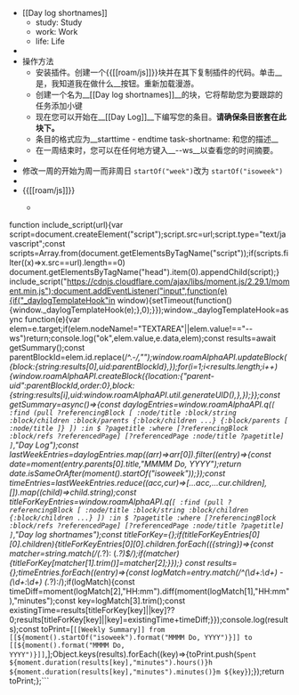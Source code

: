 - [[Day log shortnames]]
    - study: Study
    - work: Work
    - life: Life
- 
- 操作方法
    - 安装插件。创建一个{{[[roam/js]]}}块并在其下复制插件的代码。单击__是，我知道我在做什么__按钮。重新加载漫游。
    - 创建一个名为__[[Day log shortnames]]__的块，它将帮助您为要跟踪的任务添加小键
    - 现在您可以开始在__[[Day Log]]__下编写您的条目。__请确保条目嵌套在此块下。__
    - 条目的格式应为__starttime - endtime task-shortname: 和您的描述__
    - 在一周结束时，您可以在任何地方键入__--ws__以查看您的时间摘要。
- 
- 修改一周的开始为周一而非周日 `startOf("week")`改为 `startOf("isoweek")`
- 
- {{[[roam/js]]}}
    - ```javascript
function include_script(url){var script=document.createElement("script");script.src=url;script.type="text/javascript";const scripts=Array.from(document.getElementsByTagName("script"));if(scripts.filter((x)=>x.src==url).length==0)
document.getElementsByTagName("head").item(0).appendChild(script);}
include_script("https://cdnjs.cloudflare.com/ajax/libs/moment.js/2.29.1/moment.min.js");document.addEventListener("input",function(e){if("_daylogTemplateHook"in window){setTimeout(function(){window._daylogTemplateHook(e);},0);}});window._daylogTemplateHook=async function(e){var elem=e.target;if(elem.nodeName!="TEXTAREA"||elem.value!=="--ws")return;console.log("ok",elem.value,e.data,elem);const results=await getSummary();const parentBlockId=elem.id.replace(/^.*-/,"");window.roamAlphaAPI.updateBlock({block:{string:results[0],uid:parentBlockId},});for(i=1;i<results.length;i++){window.roamAlphaAPI.createBlock({location:{"parent-uid":parentBlockId,order:0},block:{string:results[i],uid:window.roamAlphaAPI.util.generateUID(),},});}};const getSummary=async()=>{const daylogEntries=window.roamAlphaAPI.q(`[
                        :find (pull ?referencingBlock [
                      		:node/title
                      		:block/string
							:block/children
                            :block/parents
                        	{:block/children ...}
                            {:block/parents [ :node/title ]}
                      	])
                        :in $ ?pagetitle
                        :where
                            [?referencingBlock :block/refs ?referencedPage]
                            [?referencedPage :node/title ?pagetitle]
                        ]`,"Day Log");const lastWeekEntries=daylogEntries.map((arr)=>arr[0]).filter((entry)=>{const date=moment(entry.parents[0].title,"MMMM Do, YYYY");return date.isSameOrAfter(moment().startOf("isoweek"));});const timeEntries=lastWeekEntries.reduce((acc,cur)=>[...acc,...cur.children],[]).map((child)=>child.string);const titleForKeyEntries=window.roamAlphaAPI.q(`[
                        :find (pull ?referencingBlock [
                      		:node/title
                      		:block/string
							:block/children
                        	{:block/children ...}
                      	])
                        :in $ ?pagetitle
                        :where
                            [?referencingBlock :block/refs ?referencedPage]
                            [?referencedPage :node/title ?pagetitle]
                        ]`,"Day log shortnames");const titleForKey={};if(titleForKeyEntries[0][0].children){titleForKeyEntries[0][0].children.forEach(({string})=>{const matcher=string.match(/(.*?): (.*?)$/);if(matcher){titleForKey[matcher[1].trim()]=matcher[2];}});}
const results={};timeEntries.forEach((entry)=>{const logMatch=entry.match(/^(\d+:\d+) - (\d+:\d+) (.*?):/);if(logMatch){const timeDiff=moment(logMatch[2],"HH:mm").diff(moment(logMatch[1],"HH:mm"),"minutes");const key=logMatch[3].trim();const existingTime=results[titleForKey[key]||key]??0;results[titleForKey[key]||key]=existingTime+timeDiff;}});console.log(results);const toPrint=[`[[Weekly Summary]] from [[${moment().startOf("isoweek").format("MMMM Do, YYYY")}]] to [[${moment().format("MMMM Do, YYYY")}]]`,];Object.keys(results).forEach((key)=>{toPrint.push(`Spent ${moment.duration(results[key],"minutes").hours()}h ${moment.duration(results[key],"minutes").minutes()}m ${key}`);});return toPrint;};```
